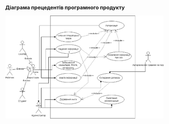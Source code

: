 ### Діаграма прецедентів програмного продукту
![](https://github.com/oleksandrblazhko/eai205-boychuk/blob/eai205-boychuk_with_laboratory_work_2/1-SoftwareRequirements/1.3-SoftwareUserRequirements/1.3.3-UseCaseDiagram/LB2_TSPP_Use_case.png)
